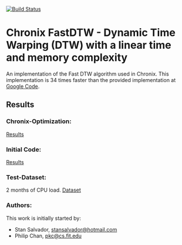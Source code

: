 [![Build Status](https://travis-ci.org/ChronixDB/chronix.fastdtw.svg?branch=master)](https://travis-ci.org/ChronixDB/chronix.fastdtw)
# Chronix FastDTW - Dynamic Time Warping (DTW) with a linear time and memory complexity 

An implementation of the Fast DTW algorithm used in Chronix.
This implementation is 34 times faster than the provided implementation at [Google Code](http://code.google.com/p/fastdtw/).
## Results
### Chronix-Optimization:
[Results](https://github.com/ChronixDB/chronix.fastdtw/blob/master/results/chronix-optimization.csv)
### Initial Code:
[Results](https://github.com/ChronixDB/chronix.fastdtw/blob/master/results/source-runtime.csv)
### Test-Dataset:
2 months of CPU load.
[Dataset](https://github.com/ChronixDB/chronix.fastdtw/blob/master/src/test/resources/CPU-Load.csv)
### Authors:
This work is initially started by:
- Stan Salvador, stansalvador@hotmail.com
- Philip Chan, pkc@cs.fit.edu
